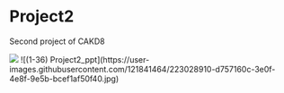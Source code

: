 # Project2
Second project of CAKD8

<img src = "[Project2_ppt.pdf](https://github.com/JHtiger98/Project2/files/10894726/Project2_ppt.pdf)"/>
![(1-36) Project2_ppt](https://user-images.githubusercontent.com/121841464/223028910-d757160c-3e0f-4e8f-9e5b-bcef1af50f40.jpg)
